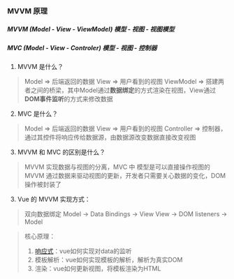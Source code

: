 ### MVVM 原理

##### MVVM (Model - View - ViewModel) 模型 - 视图 - 视图模型
##### MVC (Model - View - Controler) 模型 - 视图 - 控制器

1. MVVM 是什么？
> Model => 后端返回的数据
> View => 用户看到的视图
> ViewModel => 搭建两者之间的桥梁，其中Model通过**数据绑定**的方式渲染在视图，View通过**DOM事件监听**的方式来修改数据

2. MVC 是什么？
> Model => 后端返回的数据
> View => 用户看到的视图
> Controller => 控制器，通过其控件将响应传给数据源，由数据源改变数据直接改变视图

3. MVVM 和 MVC 的区别是什么？
> MVVM 实现数据与视图的分离，MVC 中 模型是可以直接操作视图的
> MVVM 通过数据来驱动视图的更新，开发者只需要关心数据的变化，DOM操作被封装了

3. Vue 的 MVVM 实现方式：
> 双向数据绑定
> Model -> Data Bindings -> View
> View -> DOM listeners -> Model

> 核心原理：
> 1. [响应式](https://github.com/jinshuilinxi/vue-understand/blob/master/README.md)：vue如何实现对data的监听
> 2. 模板解析：vue如何实现模板的解析，解析为真实DOM
> 3. 渲染：vue如何更新视图，将模板渲染为HTML